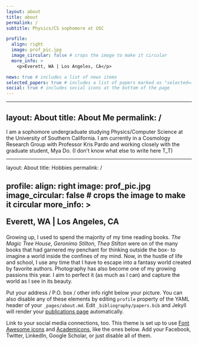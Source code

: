 ```yaml
---
layout: about
title: about
permalink: /
subtitle: Physics/CS sophomore at USC

profile:
  align: right
  image: prof_pic.jpg
  image_circular: false # crops the image to make it circular
  more_info: >
    <p>Everett, WA | Los Angeles, CA</p>

news: true # includes a list of news items
selected_papers: true # includes a list of papers marked as "selected={true}"
social: true # includes social icons at the bottom of the page
---
```


---
layout: About
title: About Me
permalink: /
---
I am a sophomore undergraduate studying Physics/Computer Science at the University of Southern California. I am currently in a Cosmology Research Group with Professor Kris Pardo and working closely with the graduate student, Mya Do. (I don't know what else to write here T_T)


---
layout: About
title: Hobbies
permalink: /

profile:
  align: right
  image: prof_pic.jpg
  image_circular: false # crops the image to make it circular
  more_info: >
    <p>Everett, WA | Los Angeles, CA</p>
---

Growing up, I used to spend the majority of my time reading books. _The Magic Tree House_, _Geronimo Stilton_, _Thea Stilton_ were on of the many books that had garnered my penchant for thinking outside the box- to imagine a world inside the confines of my mind. Now, in the hustle of life and school, I use any time that I have to escape into a fantasy world created by favorite authors. Photography has also become one of my growing passions this year. I aim to perfect it (as much as I can) and capture the world as I see in its beauty. 

Put your address / P.O. box / other info right below your picture. You can also disable any of these elements by editing `profile` property of the YAML header of your `_pages/about.md`. Edit `_bibliography/papers.bib` and Jekyll will render your [publications page](/al-folio/publications/) automatically.

Link to your social media connections, too. This theme is set up to use [Font Awesome icons](https://fontawesome.com/) and [Academicons](https://jpswalsh.github.io/academicons/), like the ones below. Add your Facebook, Twitter, LinkedIn, Google Scholar, or just disable all of them.
